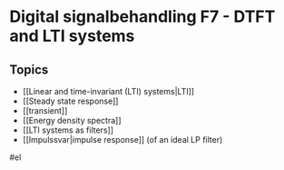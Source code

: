 # Digital signalbehandling F7 - DTFT and LTI systems

## Topics
- [[Linear and time-invariant (LTI) systems|LTI]]
- [[Steady state response]]
- [[transient]]
- [[Energy density spectra]]
- [[LTI systems as filters]] 
- [[Impulssvar|impulse response]] (of an ideal LP filter)

#el 